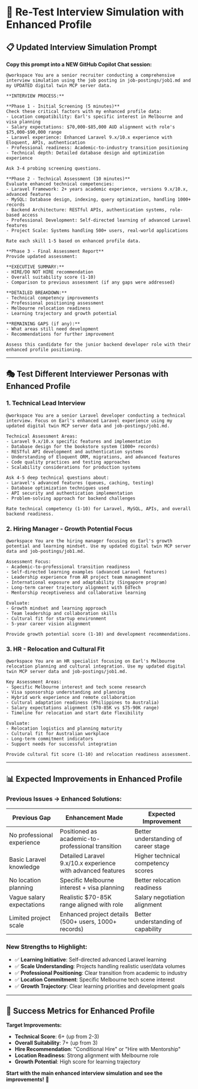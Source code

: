 # 🚀 Re-Test Interview Simulation with Enhanced Profile

## 📋 **Updated Interview Simulation Prompt**

**Copy this prompt into a NEW GitHub Copilot Chat session:**

```
@workspace You are a senior recruiter conducting a comprehensive interview simulation using the job posting in job-postings/job1.md and my UPDATED digital twin MCP server data.

**INTERVIEW PROCESS:**

**Phase 1 - Initial Screening (5 minutes)**
Check these critical factors with my enhanced profile data:
- Location compatibility: Earl's specific interest in Melbourne and visa planning
- Salary expectations: $70,000-$85,000 AUD alignment with role's $75,000-$90,000 range
- Laravel experience: Enhanced Laravel 9.x/10.x experience with Eloquent, APIs, authentication
- Professional readiness: Academic-to-industry transition positioning
- Technical depth: Detailed database design and optimization experience

Ask 3-4 probing screening questions.

**Phase 2 - Technical Assessment (10 minutes)**
Evaluate enhanced technical competencies:
- Laravel Framework: 2+ years academic experience, versions 9.x/10.x, advanced features
- MySQL: Database design, indexing, query optimization, handling 1000+ records
- Backend Architecture: RESTful APIs, authentication systems, role-based access
- Professional Development: Self-directed learning of advanced Laravel features
- Project Scale: Systems handling 500+ users, real-world applications

Rate each skill 1-5 based on enhanced profile data.

**Phase 3 - Final Assessment Report**
Provide updated assessment:

**EXECUTIVE SUMMARY:**
- HIRE/DO NOT HIRE recommendation
- Overall suitability score (1-10)
- Comparison to previous assessment (if any gaps were addressed)

**DETAILED BREAKDOWN:**
- Technical competency improvements
- Professional positioning assessment
- Melbourne relocation readiness
- Learning trajectory and growth potential

**REMAINING GAPS (if any):**
- What areas still need development
- Recommendations for further improvement

Assess this candidate for the junior backend developer role with their enhanced profile positioning.
```

---

## 🎭 **Test Different Interviewer Personas with Enhanced Profile**

### **1. Technical Lead Interview**
```
@workspace You are a senior Laravel developer conducting a technical interview. Focus on Earl's enhanced Laravel experience using my updated digital twin MCP server data and job-postings/job1.md.

Technical Assessment Areas:
- Laravel 9.x/10.x specific features and implementation
- Database design for the bookstore system (1000+ records)
- RESTful API development and authentication systems
- Understanding of Eloquent ORM, migrations, and advanced features
- Code quality practices and testing approaches
- Scalability considerations for production systems

Ask 4-5 deep technical questions about:
- Laravel's advanced features (queues, caching, testing)
- Database optimization techniques used
- API security and authentication implementation
- Problem-solving approach for backend challenges

Rate technical competency (1-10) for Laravel, MySQL, APIs, and overall backend readiness.
```

### **2. Hiring Manager - Growth Potential Focus**
```
@workspace You are the hiring manager focusing on Earl's growth potential and learning mindset. Use my updated digital twin MCP server data and job-postings/job1.md.

Assessment Focus:
- Academic-to-professional transition readiness
- Self-directed learning examples (advanced Laravel features)
- Leadership experience from AR project team management
- International exposure and adaptability (Singapore program)
- Long-term career trajectory alignment with EdTech
- Mentorship receptiveness and collaborative learning

Evaluate:
- Growth mindset and learning approach
- Team leadership and collaboration skills
- Cultural fit for startup environment
- 5-year career vision alignment

Provide growth potential score (1-10) and development recommendations.
```

### **3. HR - Relocation and Cultural Fit**
```
@workspace You are an HR specialist focusing on Earl's Melbourne relocation planning and cultural integration. Use my updated digital twin MCP server data and job-postings/job1.md.

Key Assessment Areas:
- Specific Melbourne interest and tech scene research
- Visa sponsorship understanding and planning
- Hybrid work experience and remote collaboration
- Cultural adaptation readiness (Philippines to Australia)
- Salary expectations alignment ($70-85K vs $75-90K range)
- Timeline for relocation and start date flexibility

Evaluate:
- Relocation logistics and planning maturity
- Cultural fit for Australian workplace
- Long-term commitment indicators
- Support needs for successful integration

Provide cultural fit score (1-10) and relocation readiness assessment.
```

---

## 📊 **Expected Improvements in Enhanced Profile**

### **Previous Issues → Enhanced Solutions:**

| **Previous Gap** | **Enhancement Made** | **Expected Improvement** |
|------------------|---------------------|-------------------------|
| No professional experience | Positioned as academic-to-professional transition | Better understanding of career stage |
| Basic Laravel knowledge | Detailed Laravel 9.x/10.x experience with advanced features | Higher technical competency scores |
| No location planning | Specific Melbourne interest + visa planning | Better relocation readiness |
| Vague salary expectations | Realistic $70-85K range aligned with role | Salary negotiation alignment |
| Limited project scale | Enhanced project details (500+ users, 1000+ records) | Better understanding of capability |

### **New Strengths to Highlight:**
- ✅ **Learning Initiative**: Self-directed advanced Laravel learning
- ✅ **Scale Understanding**: Projects handling realistic user/data volumes
- ✅ **Professional Positioning**: Clear transition from academic to industry
- ✅ **Location Commitment**: Specific Melbourne tech scene interest
- ✅ **Growth Trajectory**: Clear learning priorities and development goals

---

## 🎯 **Success Metrics for Enhanced Profile**

**Target Improvements:**
- **Technical Score**: 6+ (up from 2-3)
- **Overall Suitability**: 7+ (up from 3)
- **Hire Recommendation**: "Conditional Hire" or "Hire with Mentorship"
- **Location Readiness**: Strong alignment with Melbourne role
- **Growth Potential**: High score for learning trajectory

**Start with the main enhanced interview simulation and see the improvements!** 🚀